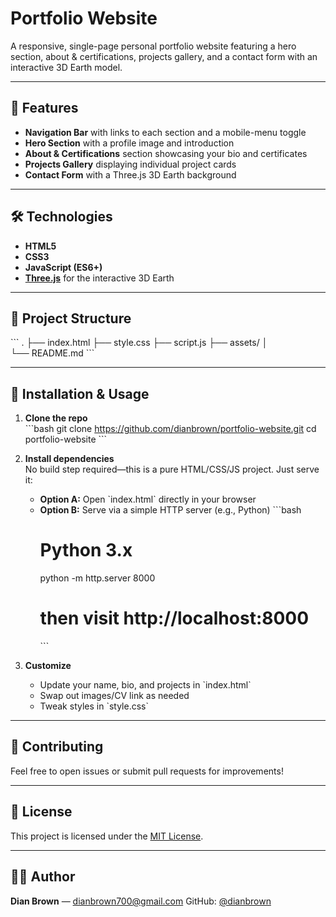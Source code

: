 # Portfolio Website

A responsive, single-page personal portfolio website featuring a hero section, about & certifications, projects gallery, and a contact form with an interactive 3D Earth model.

---

## 🚀 Features

- **Navigation Bar** with links to each section and a mobile-menu toggle  
- **Hero Section** with a profile image and introduction  
- **About & Certifications** section showcasing your bio and certificates  
- **Projects Gallery** displaying individual project cards  
- **Contact Form** with a Three.js 3D Earth background  

---

## 🛠️ Technologies

- **HTML5**  
- **CSS3**  
- **JavaScript (ES6+)**  
- **[Three.js](https://threejs.org/)** for the interactive 3D Earth  

---

## 📂 Project Structure

\`\`\`
.
├── index.html
├── style.css
├── script.js
├── assets/
│       
└── README.md
\`\`\`

---

## 💾 Installation & Usage

1. **Clone the repo**  
   \`\`\`bash
   git clone https://github.com/dianbrown/portfolio-website.git
   cd portfolio-website
   \`\`\`

2. **Install dependencies**  
   No build step required—this is a pure HTML/CSS/JS project. Just serve it:

   - **Option A:** Open \`index.html\` directly in your browser  
   - **Option B:** Serve via a simple HTTP server (e.g., Python)
     \`\`\`bash
     # Python 3.x
     python -m http.server 8000
     # then visit http://localhost:8000
     \`\`\`

3. **Customize**  
   - Update your name, bio, and projects in \`index.html\`  
   - Swap out images/CV link as needed  
   - Tweak styles in \`style.css\`  

---

## 🤝 Contributing

Feel free to open issues or submit pull requests for improvements!

---

## 📄 License

This project is licensed under the [MIT License](./LICENSE).

---

## 🙋‍♂️ Author

**Dian Brown** — [dianbrown700@gmail.com](mailto:dianbrown700@gmail.com) 
GitHub: [@dianbrown](https://github.com/dianbrown)  

